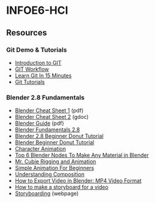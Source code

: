 # INFOE6-HCI
## Resources
### Git Demo & Tutorials
* [Introduction to GIT](https://www.youtube.com/watch?v=ISKr-W1wWqY)
* [GIT Workflow](https://www.youtube.com/watch?v=3a2x1iJFJWc)
* [Learn Git In 15 Minutes](https://www.youtube.com/watch?v=USjZcfj8yxE)
* [Git Tutorials](https://www.atlassian.com/git/tutorials)
### Blender 2.8 Fundamentals
* [Blender Cheat Sheet 1](https://github.com/clrscr0/INFOE6-HCI/blob/main/cgcookie_blender_hotkeys.v1.pdf) (pdf)
* [Blender Cheat Sheet 2](https://docs.google.com/document/d/1zPBgZAdftWa6WVa7UIFUqW_7EcqOYE0X743RqFuJL3o/edit#heading=h.ftqi9ub1gec3) (gdoc)
* [Blender Guide](https://github.com/clrscr0/INFOE6-HCI/blob/main/Blender%20Assets/Blender%20Guide.pdf) (pdf)
* [Blender Fundamentals 2.8](https://www.youtube.com/watch?v=MF1qEhBSfq4&list=PLa1F2ddGya_-UvuAqHAksYnB0qL9yWDO6)
* [Blender 2.8 Beginner Donut Tutorial](https://www.youtube.com/playlist?list=PLjEaoINr3zgEq0u2MzVgAaHEBt--xLB6U)
* [Blender Beginner Donut Tutorial](https://www.youtube.com/watch?v=nIoXOplUvAw&list=PLjEaoINr3zgFX8ZsChQVQsuDSjEqdWMAD&ab_channel=BlenderGuru)
* [Character Animation](https://www.youtube.com/watch?v=SBYb1YmaOMY&ab_channel=CGGeek)
* [Top 6 Blender Nodes To Make Any Material in Blender](https://www.youtube.com/watch?v=yffWd4kI51Q)
* [Mr. Cubie Rigging and Animation](https://www.youtube.com/watch?v=4z7G4TyKE9g&list=PLcJZEh3VVmz7FfyKPxunuCmfBLnpO1Lcy)
* [Simple Animation For Beginners](https://www.youtube.com/watch?v=Dyj0sJVd3Lw)
* [Understanding Composition](https://www.youtube.com/watch?v=O8i7OKbWmRM)
* [How to Export Video in Blender: MP4 Video Format](https://www.youtube.com/watch?v=3eJmISziyIY)
* [How to make a storyboard for a video](https://www.youtube.com/watch?v=dnlQN_L5HC0)
* [Storyboarding](https://www.toolshero.com/problem-solving/storyboard/) (webpage)
